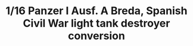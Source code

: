 ---
layout: product
title: "1/16 Panzer I Ausf. A Breda, Spanish Civil War light tank destroyer conversion"
price: "6700" 
desc: "Maketa"
img_path: "/assets/img/AMIG8503.jpg"
brand: "N/A"
available: false
special_offer: false
new: false
soon: true
cat: "010000"
subcat: "0011400"
subsubcat: "0N/A"
sifra: "AMIG8503"
---